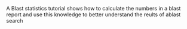 A Blast statistics tutorial shows how to calculate the numbers in a blast report and use this knowledge to better understand the reults of ablast search
